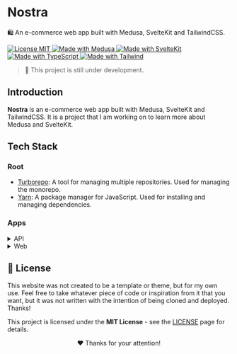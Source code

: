 # Nostra

🛍️ An e-commerce web app built with Medusa, SvelteKit and TailwindCSS.

<p align="left">
  <a href="./LICENSE" title="Show the MIT License">
    <img src="https://img.shields.io/badge/License-MIT-blue.svg?style=for-the-badge" alt="License MIT">
  </a>
  <a href="https://medusajs.com" title="Open Medusa Website">
    <img src="https://img.shields.io/badge/Medusa-000000?style=for-the-badge&logo=medusa&logoColor=FFFFFF" alt="Made with Medusa" />
  </a>
  <a href="https://kit.svelte.dev" title="Open SvelteKit Website">
    <img src="https://img.shields.io/badge/SvelteKit-4A4A55?style=for-the-badge&logo=svelte&logoColor=FF3E00" alt="Made with SvelteKit" />
  </a>
  <a href="https://www.typescriptlang.org/docs" title="Open TypeScript Website">
    <img src="https://img.shields.io/badge/TypeScript-007ACC?style=for-the-badge&logo=typescript&logoColor=white" alt="Made with TypeScript" />
  </a>
  <a href="https://tailwindcss.com" title="Open Tailwind Website">
    <img src="https://img.shields.io/badge/Tailwind-38B2AC?style=for-the-badge&logo=tailwind-css&logoColor=white" alt="Made with Tailwind" />
  </a>
</p>

> 🚧 This project is still under development.

## Introduction

**Nostra** is an e-commerce web app built with Medusa, SvelteKit and TailwindCSS. It is a project that I am working on to learn more about Medusa and SvelteKit.

## Tech Stack

### Root

- [Turborepo](https://turbo.build/): A tool for managing multiple repositories. Used for managing the monorepo.
- [Yarn](https://yarnpkg.com/): A package manager for JavaScript. Used for installing and managing dependencies.

### Apps

<details>
 <summary>API</summary>

 The API is built with [Medusa](https://medusajs.com/), an open-source headless commerce engine. Contains the Store API and the Admin API.
</details>

<details>
 <summary>Web</summary>

#### Build Tools

- [Vite](https://vitejs.dev/): A build tool that provides a faster development experience for modern web projects. Used for development, building, and previewing the project.

#### CSS

- [PostCSS](https://postcss.org): A tool for transforming CSS with JavaScript. Used for CSS processing.
- [Tailwind CSS](https://tailwindcss.com/): A utility-first CSS framework. Used for styling.

#### Data Validation

- [Zod](https://zod.dev/): A TypeScript-first schema declaration and validation library. Used for data validation.

#### E-commerce

- [Medusa](https://medusajs.com/): An open-source headless commerce engine. Used for e-commerce functionalities.

#### Form Handling

- [Superforms](https://superforms.rocks/): A SvelteKit library for form handling. Used for form management.

#### JavaScript/TypeScript Tools

- [ESLint](https://eslint.org/): A tool for identifying and reporting on patterns in ECMAScript/JavaScript code. Used in conjunction with Prettier for linting the code.
- [Prettier](https://prettier.io/): An opinionated code formatter. Used for checking and formatting the code.
- [TypeScript](https://www.typescriptlang.org/): A typed superset of JavaScript that compiles to plain JavaScript. Used as the main programming language.

#### Testing

- [Playwright](https://playwright.dev/): A Node.js library to automate Chromium, Firefox, and WebKit browsers. Used for integration testing.
- [Vitest](https://vitest.dev/): A test runner for Vite. Used for unit testing.

#### UI Components

- [shadcn-svelte](https://www.shadcn-svelte.com/): Accessible and customizable components that you can copy and paste into your apps. Used for UI components.
- [Iconify](https://iconify.design/): A modern open source icon framework. Used for icons.

#### Web Frameworks

- [SvelteKit](https://kit.svelte.dev/): A framework for building high-performance web apps. Used for checking and syncing the project.

#### Web Services

- [Supabase](https://supabase.io/): An open source Firebase alternative. Used for authentication and database management.

</details>

## 📜 License

This website was not created to be a template or theme, but for my own use. Feel free to take whatever piece of code or inspiration from it that you want, but it was not written with the intention of being cloned and deployed. Thanks!

This project is licensed under the **MIT License** - see the [LICENSE](LICENSE) page for details.

<p align="center">
 ❤️ Thanks for your attention!
</p>
